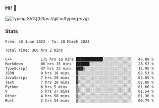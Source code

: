 ### Hi!  👋

[![Typing SVG](https://readme-typing-svg.herokuapp.com?font=Fira+Code&pause=1000&width=435&lines=Hello!+I'm+Texiwustion.)](https://git.io/typing-svg)

### Stats

<!--START_SECTION:waka-->

```txt
From: 30 June 2023 - To: 28 March 2024

Total Time: 366 hrs 2 mins

C++             175 hrs 18 mins ████████████░░░░░░░░░░░░░   47.89 %
Markdown        86 hrs 15 mins  ██████░░░░░░░░░░░░░░░░░░░   23.57 %
TypeScript      47 hrs 23 mins  ███▒░░░░░░░░░░░░░░░░░░░░░   12.95 %
JSON            9 hrs 16 mins   ▓░░░░░░░░░░░░░░░░░░░░░░░░   02.53 %
JavaScript      7 hrs 29 mins   ▓░░░░░░░░░░░░░░░░░░░░░░░░   02.05 %
Text            7 hrs 20 mins   ▓░░░░░░░░░░░░░░░░░░░░░░░░   02.00 %
Python          6 hrs 5 mins    ▒░░░░░░░░░░░░░░░░░░░░░░░░   01.66 %
V               5 hrs 37 mins   ▒░░░░░░░░░░░░░░░░░░░░░░░░   01.54 %
Other           4 hrs 58 mins   ▒░░░░░░░░░░░░░░░░░░░░░░░░   01.36 %
Rust            2 hrs 54 mins   ▒░░░░░░░░░░░░░░░░░░░░░░░░   00.79 %
```

<!--END_SECTION:waka-->
